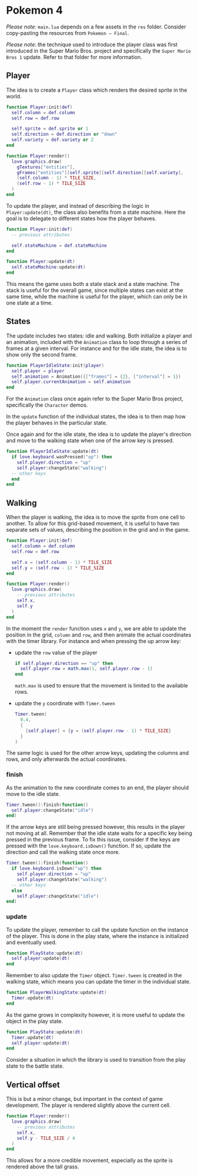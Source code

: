 # Pokemon 4

_Please note:_ `main.lua` depends on a few assets in the `res` folder. Consider copy-pasting the resources from `Pokemon — Final`.

_Please note_: the technique used to introduce the player class was first introduced in the Super Mario Bros. project and specifically the `Super Mario Bros 1` update. Refer to that folder for more information.

## Player

The idea is to create a `Player` class which renders the desired sprite in the world.

```lua
function Player:init(def)
  self.column = def.column
  self.row = def.row

  self.sprite = def.sprite or 1
  self.direction = def.direction or "down"
  self.variety = def.variety or 2
end

function Player:render()
  love.graphics.draw(
    gTextures["entities"],
    gFrames["entities"][self.sprite][self.direction][self.variety],
    (self.column - 1) * TILE_SIZE,
    (self.row - 1) * TILE_SIZE
  )
end
```

To update the player, and instead of describing the logic in `Player:update(dt)`, the class also benefits from a state machine. Here the goal is to delegate to different states how the player behaves.

```lua
function Player:init(def)
  -- previous attributes

  self.stateMachine = def.stateMachine
end

function Player:update(dt)
  self.stateMachine:update(dt)
end
```

This means the game uses both a state stack and a state machine. The stack is useful for the overall game, since multiple states can exist at the same time, while the machine is useful for the player, which can only be in one state at a time.

## States

The update includes two states: idle and walking. Both initialize a player and an animation, included with the `Animation` class to loop through a series of frames at a given interval. For instance and for the idle state, the idea is to show only the second frame.

```lua
function PlayerIdleState:init(player)
  self.player = player
  self.animation = Animation({["frames"] = {2}, ["interval"] = 1})
  self.player.currentAnimation = self.animation
end
```

For the `Animation` class once again refer to the Super Mario Bros project, specifically the `Character` demos.

In the `update` function of the individual states, the idea is to then map how the player behaves in the particular state.

Once again and for the idle state, the idea is to update the player's direction and move to the walking state when one of the arrow key is pressed.

```lua
function PlayerIdleState:update(dt)
  if love.keyboard.wasPressed("up") then
    self.player.direction = "up"
    self.player:changeState("walking")
  -- other keys
  end
end
```

## Walking

When the player is walking, the idea is to move the sprite from one cell to another. To allow for this grid-based movement, it is useful to have two separate sets of values, describing the position in the grid and in the game.

```lua
function Player:init(def)
  self.column = def.column
  self.row = def.row

  self.x = (self.column - 1) * TILE_SIZE
  self.y = (self.row - 1) * TILE_SIZE
end

function Player:render()
  love.graphics.draw(
    -- previous attributes
    self.x,
    self.y
  )
end
```

In the moment the `render` function uses `x` and `y`, we are able to update the position in the grid, `column` and `row`, and then animate the actual coordinates with the timer library. For instance and when pressing the up arrow key:

- update the `row` value of the player

  ```lua
  if self.player.direction == "up" then
    self.player.row = math.max(1, self.player.row - 1)
  end
  ```

  `math.max` is used to ensure that the movement is limited to the available rows.

- update the `y` coordinate with `Timer.tween`

  ```lua
  Timer.tween(
    0.4,
    {
      [self.player] = {y = (self.player.row - 1) * TILE_SIZE}
    }
  )
  ```

The same logic is used for the other arrow keys, updating the columns and rows, and only afterwards the actual coordinates.

### finish

As the animation to the new coordinate comes to an end, the player should move to the idle state.

```lua
Timer.tween():finish(function()
  self.player:changeState("idle")
end)
```

If the arrow keys are still being pressed however, this results in the player not moving at all. Remember that the idle state waits for a specific key being pressed in the previous frame. To fix this issue, consider if the keys are pressed with the `love.keyboard.isDown()` function. If so, update the direction and call the walking state once more.

```lua
Timer.tween():finish(function()
  if love.keyboard.isDown("up") then
    self.player.direction = "up"
    self.player:changeState("walking")
  -- other keys
  else
    self.player:changeState("idle")
end)
```

### update

To update the player, remember to call the update function on the instance of the player. This is done in the play state, where the instance is initialized and eventually used.

```lua
function PlayState:update(dt)
  self.player:update(dt)
end
```

Remember to also update the `Timer` object. `Timer.tween` is created in the walking state, which means you can update the timer in the individual state.

```lua
function PlayerWalkingState:update(dt)
  Timer.update(dt)
end
```

As the game grows in complexity however, it is more useful to update the object in the play state.

```lua
function PlayState:update(dt)
  Timer.update(dt)
  self.player:update(dt)
end
```

Consider a situation in which the library is used to transition from the play state to the battle state.

## Vertical offset

This is but a minor change, but important in the context of game development. The player is rendered slightly above the current cell.

```lua
function Player:render()
  love.graphics.draw(
    -- previous attributes
    self.x,
    self.y - TILE_SIZE / 4
  )
end
```

This allows for a more credible movement, especially as the sprite is rendered above the tall grass.
